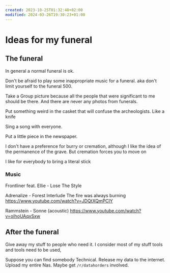 ```yaml
---
created: 2023-10-25T01:32:48+02:00
modified: 2024-03-26T19:30:23+01:00
---
```


# Ideas for my funeral

## The funeral

In general a normal funeral is ok.

Don't be afraid to play some inappropriate music for a funeral. aka don't limit yourself to the funeral 500.

Take a Group picture because all the people that were significant to me should be there. And there are never any photos from funerals.

Put something weird in the casket that will confuse the archeologists. Like a knife

Sing a song with everyone.

Put a little piece in the newspaper.

I don't have a preference for burry or cremation, although I like the idea of the permanence of the grave. But cremation forces you to move on

I like for everybody to bring a literal stick

### Music

Frontliner feat. Ellie - Lose The Style

Adrenalize - Forest Interlude
The fire was always burning
<https://www.youtube.com/watch?v=JDQtXQmPCIY>

Rammstein - Sonne (acoustic)
<https://www.youtube.com/watch?v=oIhoUAqxSxw>

## After the funeral

Give away my stuff to people who need it. I consider most of my stuff tools and tools need to be used,

Suppose you can find somebody Technical. Release my data to the internet. Upload my entire Nas. Maybe get `/r/datahorders` involved.
